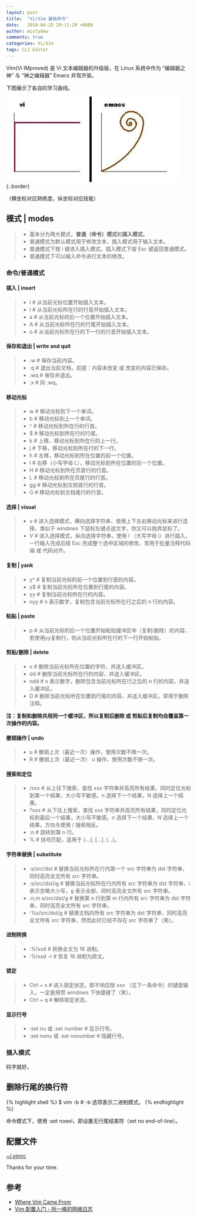 ```yaml
---
layout: post
title:  "Vi/Vim 基础命令"
date:   2018-04-25 20:11:20 +0800
author: mistydew
comments: true
categories: Vi/Vim
tags: CLI Editor
---
```

Vim(Vi IMproved) 是 Vi 文本编辑器的升级版，在 Linux 系统中作为 “编辑器之神” 与 “神之编辑器” Emacs 并驾齐驱。

下图展示了各自的学习曲线。

![curves](/images/vim/vi_emacs_learning_curves.jpg){:.border}

（横坐标对应熟练度，纵坐标对应技能）

## 模式 | modes

> * 基本分为两大模式，**普通（命令）模式**和**插入模式**。
> * 普通模式为默认模式用于修改文本，插入模式用于输入文本。
> * 普通模式下按 i 键进入插入模式，插入模式下按 Esc 键返回普通模式。
> * 普通模式下可以输入命令进行文本的修改。

### 命令/普通模式

#### 插入 | insert

> * i # 从当前光标位置开始插入文本。
> * I # 从当前光标所在行的行首开始插入文本。
> * a # 从当前光标的后一个位置开始插入文本。
> * A # 从当前光标所在行的行尾开始插入文本。
> * o # 从当前光标所在行的下一行的行首开始插入文本。

#### 保存和退出 | write and quit

> * :w # 保存当前内容。
> * :q # 退出当前文档，前提：内容未改变 或 改变的内容已保存。
> * :wq # 保存并退出。
> * :x # 同 :wq。

#### 移动光标

> * w # 移动光标到下一个单词。
> * b # 移动光标到上一个单词。
> * ^ # 移动光标到所在行的行首。
> * $ # 移动光标到所在行的行尾。
> * k # 上移，移动光标到所在行的上一行。
> * j # 下移，移动光标到所在行的下一行。
> * h # 左移，移动光标到所在位置的前一个位置。
> * l # 右移（小写字母 L），移动光标到所在位置的后一个位置。
> * H # 移动光标到所在页首行的行首。
> * L # 移动光标到所在页尾行的行首。
> * gg # 移动光标到文档首行的行首。
> * G # 移动光标到文档尾行的行首。

#### 选择 | visual

> * v # 进入选择模式，横向选择字符串，使用上下左右移动光标来进行选择，类似于 windows 下鼠标左键点选文字，你又可以抛弃鼠标了。
> * V # 进入选择模式，纵向选择字符串，使用 I （大写字母 i）进行插入，一行输入完成后按 Esc 完成整个选中区域的修改，常用于批量注释代码端 或 代码对齐。

#### 复制 | yank

> * y^ # 复制当前光标的前一个位置到行首的内容。
> * y$ # 复制当前光标所在位置到行尾的内容。
> * yy # 复制当前光标所在行的内容。
> * nyy # n 表示数字，复制包含当前光标所在行之后的 n 行的内容。

#### 粘贴 | paste

> * p # 从当前光标的后一个位置开始粘贴缓冲区中（复制/删除）的内容，若使用yy复制行，则从当前光标所在行的下一行开始粘贴。

#### 剪贴/删除 | delete

> * x # 删除当前光标所在位置的字符，并送入缓冲区。
> * dd # 删除当前光标所在行的内容，并送入缓冲区。
> * ndd # n 表示数字，删除包含当前光标所在行之后的 n 行的内容，并送入缓冲区。
> * D # 删除当前光标所在位置到行尾的内容，并送入缓冲区，常用于删除注释。

**注：复制和删除共用同一个缓冲区，所以复制后删除 或 剪贴后复制均会覆盖第一次操作的内容。**

#### 撤销操作 | undo

> * u # 撤销上次（最近一次）操作，使用次数不限一次。
> * R # 撤销上次（最近一次） u 操作，使用次数不限一次。

#### 搜索和定位

> * /xxx # 从上往下搜索，查找 xxx 字符串并高亮所有结果，同时定位光标到第一个结果，大小写不敏感。n 选择下一个结果，N 选择上一个结果。
> * ?xxx # 从下往上搜索，查找 xxx 字符串并高亮所有结果，同时定位光标到最后一个结果，大小写不敏感。n 选择下一个结果，N 选择上一个结果。方向与使用 / 搜索相反。
> * :n # 跳转到第 n 行。
> * % # 括号匹配，适用于 {...}, [...], (...)。

#### 字符串替换 | substitute

> * :s/src/dst # 替换当前光标所在行内第一个 src 字符串为 dst 字符串，同时高亮全文所有 src 字符串。
> * :s/src/dst/ig # 替换当前光标所在行内所有 src 字符串为 dst 字符串，i 表示忽略大小写，g 表示全部，同时高亮全文所有 src 字符串。
> * :n,m s/src/dst/g # 替换第 n 行到第 m 行内所有 src 字符串为 dst 字符串，同时高亮全文所有 src 字符串。
> * :%s/src/dst/g # 替换文档内所有 src 字符串为 dst 字符串，同时高亮全文所有 src 字符串，然而此时已经不存在 src 字符串了（笑）。

#### 进制转换

> * :%!xxd # 转换全文为 16 进制。
> * :%!xxd -r # 恢复 16 进制为原文。

#### 锁定

> * Ctrl + s # 进入锁定状态，即不响应除 xxx （见下一条命令）的键盘输入，一定是用惯 windows 下快捷键了（笑）。
> * Ctrl + q # 解除锁定状态。

#### 显示行号

> * :set nu 或 :set number # 显示行号。
> * :set nonu 或 :set nonumber # 隐藏行号。

### 插入模式

码字就好。

## 删除行尾的换行符

{% highlight shell %}
$ vim -b <file> # -b 选项表示二进制模式。
{% endhighlight %}

命令模式下，使用 :set noeol，即设置无行尾结束符（set no end-of-line）。

## 配置文件

[~/.vimrc](https://github.com/mistydew/os.conf/blob/master/macOS/Users/mistydew/.vimrc)

Thanks for your time.

## 参考

* [Where Vim Came From](https://twobithistory.org/2018/08/05/where-vim-came-from.html)
* [Vim 配置入门 - 阮一峰的网络日志](http://www.ruanyifeng.com/blog/2018/09/vimrc.html)
